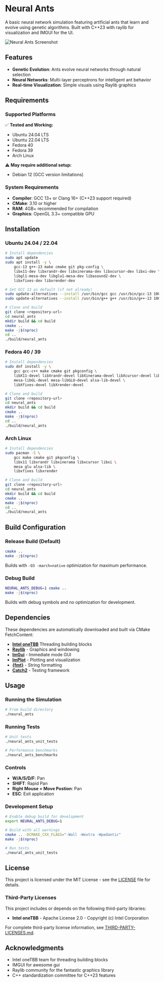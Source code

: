 # Neural Ants

A basic neural network simulation featuring artificial ants that learn and evolve using genetic algorithms. Built with C++23 with raylib for visualization and IMGUI for the UI.

![Neural Ants Screenshot](screenshot.png)

## Features

- **Genetic Evolution**: Ants evolve neural networks through natural selection
- **Neural Networks**: Multi-layer perceptrons for intelligent ant behavior
- **Real-time Visualization**: Simple visuals using Raylib graphics

## Requirements

### Supported Platforms

✅ **Tested and Working:**
- Ubuntu 24.04 LTS
- Ubuntu 22.04 LTS  
- Fedora 40
- Fedora 39
- Arch Linux

⚠️ **May require additional setup:**
- Debian 12 (GCC version limitations)

### System Requirements

- **Compiler**: GCC 13+ or Clang 16+ (C++23 support required)
- **CMake**: 3.10 or higher
- **RAM**: 4GB+ recommended for compilation
- **Graphics**: OpenGL 3.3+ compatible GPU

## Installation

### Ubuntu 24.04 / 22.04

```bash
# Install dependencies
sudo apt update
sudo apt install -y \
    gcc-13 g++-13 make cmake git pkg-config \
    libx11-dev libxrandr-dev libxinerama-dev libxcursor-dev libxi-dev \
    libgl1-mesa-dev libglu1-mesa-dev libasound2-dev \
    libxfixes-dev libxrender-dev

# Set GCC 13 as default (if not already)
sudo update-alternatives --install /usr/bin/gcc gcc /usr/bin/gcc-13 100
sudo update-alternatives --install /usr/bin/g++ g++ /usr/bin/g++-13 100

# Clone and build
git clone <repository-url>
cd neural_ants
mkdir build && cd build
cmake ..
make -j$(nproc)
cd ..
./build/neural_ants
```

### Fedora 40 / 39

```bash
# Install dependencies
sudo dnf install -y \
    gcc gcc-c++ make cmake git pkgconfig \
    libX11-devel libXrandr-devel libXinerama-devel libXcursor-devel libXi-devel \
    mesa-libGL-devel mesa-libGLU-devel alsa-lib-devel \
    libXfixes-devel libXrender-devel

# Clone and build
git clone <repository-url>
cd neural_ants
mkdir build && cd build
cmake ..
make -j$(nproc)
cd ..
./build/neural_ants
```

### Arch Linux

```bash
# Install dependencies
sudo pacman -S \
    gcc make cmake git pkgconfig \
    libx11 libxrandr libxinerama libxcursor libxi \
    mesa glu alsa-lib \
    libxfixes libxrender

# Clone and build
git clone <repository-url>
cd neural_ants
mkdir build && cd build
cmake ..
make -j$(nproc)
cd ..
./build/neural_ants
```

## Build Configuration

### Release Build (Default)

```bash
cmake ..
make -j$(nproc)
```

Builds with `-O3 -march=native` optimization for maximum performance.

### Debug Build

```bash
NEURAL_ANTS_DEBUG=1 cmake ..
make -j$(nproc)
```

Builds with debug symbols and no optimization for development.

## Dependencies

These dependencies are automatically downloaded and built via CMake FetchContent:

- **[Intel oneTBB](https://github.com/uxlfoundation/oneTBB)** Threading building blocks
- **[Raylib](https://github.com/raysan5/raylib)** - Graphics and windowing
- **[ImGui](https://github.com/ocornut/imgui)** - Immediate mode GUI
- **[ImPlot](https://github.com/epezent/implot)** - Plotting and visualization
- **[{fmt}](https://github.com/fmtlib/fmt)** - String formatting
- **[Catch2](https://github.com/catchorg/Catch2)** - Testing framework

## Usage

### Running the Simulation

```bash
# From build directory
./neural_ants
```

### Running Tests

```bash
# Unit tests
./neural_ants_unit_tests

# Performance benchmarks
./neural_ants_benchmarks
```

### Controls

- **W/A/S/D/F**: Pan
- **SHIFT**: Rapid Pan
- **Right Mouse + Move Postion**: Pan 
- **ESC**: Exit application

### Development Setup

```bash
# Enable debug build for development
export NEURAL_ANTS_DEBUG=1

# Build with all warnings
cmake .. -DCMAKE_CXX_FLAGS="-Wall -Wextra -Wpedantic"
make -j$(nproc)

# Run tests
./neural_ants_unit_tests
```
## License

This project is licensed under the MIT License - see the [LICENSE](LICENSE) file for details.

### Third-Party Licenses

This project includes or depends on the following third-party libraries:

- **Intel oneTBB** - Apache License 2.0 - Copyright (c) Intel Corporation

For complete third-party license information, see [THIRD-PARTY-LICENSES.md](THIRD-PARTY-LICENSES.md).

## Acknowledgments

- Intel oneTBB team for threading building blocks
- IMGUI for awesome gui
- Raylib community for the fantastic graphics library
- C++ standardization committee for C++23 features
